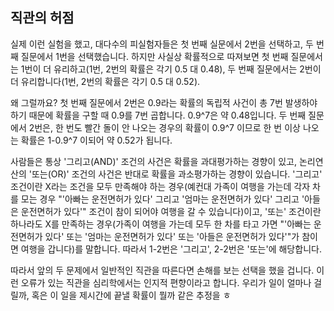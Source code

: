 ## 직관의 허점
실제 이런 실험을 했고, 대다수의 피실험자들은 첫 번째 실문에서 2번을 선택하고, 두 번째 질문에서 1번을 선택했습니다. 하지만 사실상 확률적으로 따져보면 첫 번째 질문에서는 1번이 더 유리하고(1번,  2번의 확률은 각기 0.5 대 0.48), 두 번째 질문에서는 2번이 더 유리합니다(1번, 2번의 확률은 각기 0.5 대 0.52).

왜 그럴까요? 첫 번째 질문에서 2번은 0.9라는 확률의 독립적 사건이 총 7번 발생하야 하기 때문에 확률을 구할 때 0.9를 7번 곱합니다. 0.9^7은 약 0.48입니다. 두 번째 질문에서 2번은, 한 번도 빨간 돌이 안 나오는 경우의 확률이 0.9^7 이므로 한 번 이상 나오는 확률은 1-0.9^7 이되어 약 0.52가 됩니다.

사람들은 통상 '그리고(AND)' 조건의 사건은 확률을 과대평가하는 경향이 있고, 논리연산의 '또는(OR)' 조건의 사건은 반대로 확률을 과소평가하는 경향이 있습니다. '그리고' 조건이란 X라는 조건을 모두 만족해야 하는 경우(예컨대 가족이 여행을 가는데 각자 차를 모는 경우 "'아빠는 운전면허가 있다' 그리고 '엄마는 운전면허가 있다' 그리고 '아들은 운전면허가 있다'" 조건이 참이 되어야 여행을 갈 수 있습니다)이고, '또는' 조건이란 하나라도 X를 만족하는 경우(가족이 여행을 가는데 모두 한 차를 타고 가면 "'아빠는 운전면허가 있다' 또는 '엄마는 운전면허가 있다' 또는 '아들은 운전면허가 있다'"가  참이면 여행을 갑니다)를 말합니다. 따라서 1-2번은 '그리고', 2-2번은 '또는'에 해당합니다.

따라서 앞의 두 문제에서 일반적인 직관을 따른다면 손해를 보는 선택을 했을 겁니다. 이런 오류가 있는 직관을 심리학에서는 인지적 편향이라고 합니다. 우리가 일이 얼마나 걸릴까, 혹은 이 일을 제시간에 끝낼 확률이 뭘까 같은 추정을 ㅎ